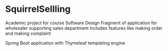 # SquirrelSellling

Academic project for course Software Design
Fragment of application for wholesaler supporting sales department
Includes features like making order and making complaint

Spring Boot application with Thymeleaf templating engine
